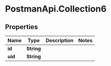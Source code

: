 # PostmanApi.Collection6

## Properties

Name | Type | Description | Notes
------------ | ------------- | ------------- | -------------
**id** | **String** |  | 
**uid** | **String** |  | 


